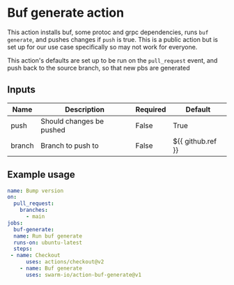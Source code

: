 # Buf generate action
This action installs buf, some protoc and grpc dependencies, runs `buf generate`, and pushes changes if `push` is true. This is a public action but is set up for our use case specifically so may not work for everyone.

This action's defaults are set up to be run on the `pull_request` event, and push back to the source branch, so that new pbs are generated

## Inputs

| Name | Description | Required | Default |  
| - | - | - | - |
| push | Should changes be pushed | False | True |
| branch | Branch to push to | False | ${{ github.ref }} |


## Example usage

```yaml  
name: Bump version  
on:  
  pull_request:  
    branches:  
      - main  
jobs:  
  buf-generate:  
  name: Run buf generate  
  runs-on: ubuntu-latest  
  steps:  
 - name: Checkout  
      uses: actions/checkout@v2  
    - name: Buf generate  
      uses: swarm-io/action-buf-generate@v1
```
